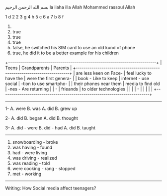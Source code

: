 بسم الله الرحمن الرحيم
la ilaha illa Allah Mohammed rassoul Allah

1 d
2 2
3 g
4 h
5 c
6 a
7 b
8 f


1.
2. true
3. true
4. true
5. false, he switched his SIM card to use an old kund of phone
6. true, he did it to be a better example for his children


+--------------------------------------------------------------------------+
| Teens                  | Grandparents           | Parents                |
+--------------------------------------------------------------------------+
| are less keen on Face- | feel lucky to have the | were the first genera- |
| book - Like to keep    | internet - use social  | -tion to use smartpho- |
| their phones near them | media to find old      | -nes - Are returning   |
| -                      | frieands               | to older technologies  |
|                        |                        | -                      |
|                        |                        |                        |
+--------------------------------------------------------------------------+

---

1-
A. were
B. was
A. did
B. grew up

2-
A. did
B. began
A. did
B. thought

3-
A. did - were
B. did - had
A. did
B. taught

---

1. snowboarding - broke
2. was having - found
3. had - were living
4. was driving - realized
5. was reading - told
6. were cooking - rang - stopped
7. met - working

---

Writing: How Social media affect teenagers?
    
